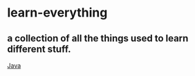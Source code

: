 # learn-everything
a collection of all the things used to learn different stuff.
---
[Java](./Java)
